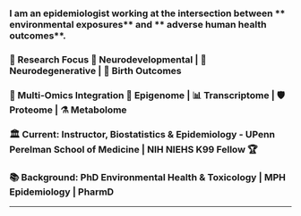### I am an **epidemiologist** working at the intersection between ** environmental exposures** and ** adverse human health outcomes**.

### 🔬 Research Focus 🧠 Neurodevelopmental | 🧬 Neurodegenerative | 👶 Birth Outcomes

### 🧬 Multi-Omics Integration 🔗 Epigenome | 📊 Transcriptome | 🛡️ Proteome | ⚗️ Metabolome

### 🏛️ Current: Instructor, Biostatistics & Epidemiology - UPenn Perelman School of Medicine | NIH NIEHS K99 Fellow 🏆

### 📚 Background: PhD Environmental Health & Toxicology | MPH Epidemiology | PharmD

---
